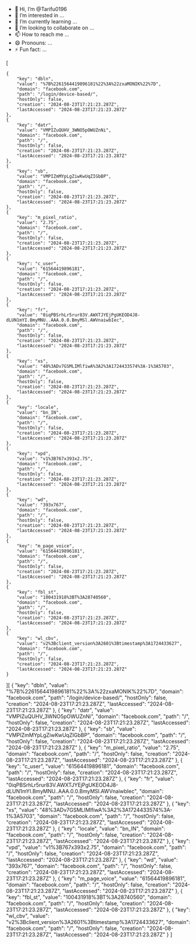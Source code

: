 - 👋 Hi, I’m @Tarifu0196
- 👀 I’m interested in ...
- 🌱 I’m currently learning ...
- 💞️ I’m looking to collaborate on ...
- 📫 How to reach me ...
- 😄 Pronouns: ...
- ⚡ Fun fact: ...

<!---
Tarifu0196/Tarifu0196 is a ✨ special ✨ repository because its `README.md` (this file) appears on your GitHub profile.
You can click the Preview link to take a look at your changes.
--->[
    {
        "key": "dbln",
        "value": "%7B%2261564419896181%22%3A%22zxaMONIK%22%7D",
        "domain": "facebook.com",
        "path": "/login/device-based/",
        "hostOnly": false,
        "creation": "2024-08-23T17:21:23.287Z",
        "lastAccessed": "2024-08-23T17:21:23.287Z"
    },
    {
        "key": "datr",
        "value": "VMPIZuQUHV_3WNO5pOWUZnNi",
        "domain": "facebook.com",
        "path": "/",
        "hostOnly": false,
        "creation": "2024-08-23T17:21:23.287Z",
        "lastAccessed": "2024-08-23T17:21:23.287Z"
    },
    {
        "key": "sb",
        "value": "VMPIZmMYpLgZiwKwUqZIGbBP",
        "domain": "facebook.com",
        "path": "/",
        "hostOnly": false,
        "creation": "2024-08-23T17:21:23.287Z",
        "lastAccessed": "2024-08-23T17:21:23.287Z"
    },
    {
        "key": "m_pixel_ratio",
        "value": "2.75",
        "domain": "facebook.com",
        "path": "/",
        "hostOnly": false,
        "creation": "2024-08-23T17:21:23.287Z",
        "lastAccessed": "2024-08-23T17:21:23.287Z"
    },
    {
        "key": "c_user",
        "value": "61564419896181",
        "domain": "facebook.com",
        "path": "/",
        "hostOnly": false,
        "creation": "2024-08-23T17:21:23.287Z",
        "lastAccessed": "2024-08-23T17:21:23.287Z"
    },
    {
        "key": "fr",
        "value": "0iqPBSrhLr5rur83V.AWXTJYEjPgUKEOD4J8-dLUN1mYI.BmyMNU..AAA.0.0.BmyMSl.AWVnaiwbIec",
        "domain": "facebook.com",
        "path": "/",
        "hostOnly": false,
        "creation": "2024-08-23T17:21:23.287Z",
        "lastAccessed": "2024-08-23T17:21:23.287Z"
    },
    {
        "key": "xs",
        "value": "48%3ADv7GSMLIMlfiwA%3A2%3A1724433574%3A-1%3A5703",
        "domain": "facebook.com",
        "path": "/",
        "hostOnly": false,
        "creation": "2024-08-23T17:21:23.287Z",
        "lastAccessed": "2024-08-23T17:21:23.287Z"
    },
    {
        "key": "locale",
        "value": "bn_IN",
        "domain": "facebook.com",
        "path": "/",
        "hostOnly": false,
        "creation": "2024-08-23T17:21:23.287Z",
        "lastAccessed": "2024-08-23T17:21:23.287Z"
    },
    {
        "key": "vpd",
        "value": "v1%3B767x393x2.75",
        "domain": "facebook.com",
        "path": "/",
        "hostOnly": false,
        "creation": "2024-08-23T17:21:23.287Z",
        "lastAccessed": "2024-08-23T17:21:23.287Z"
    },
    {
        "key": "wd",
        "value": "393x767",
        "domain": "facebook.com",
        "path": "/",
        "hostOnly": false,
        "creation": "2024-08-23T17:21:23.287Z",
        "lastAccessed": "2024-08-23T17:21:23.287Z"
    },
    {
        "key": "m_page_voice",
        "value": "61564419896181",
        "domain": "facebook.com",
        "path": "/",
        "hostOnly": false,
        "creation": "2024-08-23T17:21:23.287Z",
        "lastAccessed": "2024-08-23T17:21:23.287Z"
    },
    {
        "key": "fbl_st",
        "value": "100431918%3BT%3A28740560",
        "domain": "facebook.com",
        "path": "/",
        "hostOnly": false,
        "creation": "2024-08-23T17:21:23.287Z",
        "lastAccessed": "2024-08-23T17:21:23.287Z"
    },
    {
        "key": "wl_cbv",
        "value": "v2%3Bclient_version%3A2601%3Btimestamp%3A1724433627",
        "domain": "facebook.com",
        "path": "/",
        "hostOnly": false,
        "creation": "2024-08-23T17:21:23.287Z",
        "lastAccessed": "2024-08-23T17:21:23.287Z"
    }
][
    {
        "key": "dbln",
        "value": "%7B%2261564419896181%22%3A%22zxaMONIK%22%7D",
        "domain": "facebook.com",
        "path": "/login/device-based/",
        "hostOnly": false,
        "creation": "2024-08-23T17:21:23.287Z",
        "lastAccessed": "2024-08-23T17:21:23.287Z"
    },
    {
        "key": "datr",
        "value": "VMPIZuQUHV_3WNO5pOWUZnNi",
        "domain": "facebook.com",
        "path": "/",
        "hostOnly": false,
        "creation": "2024-08-23T17:21:23.287Z",
        "lastAccessed": "2024-08-23T17:21:23.287Z"
    },
    {
        "key": "sb",
        "value": "VMPIZmMYpLgZiwKwUqZIGbBP",
        "domain": "facebook.com",
        "path": "/",
        "hostOnly": false,
        "creation": "2024-08-23T17:21:23.287Z",
        "lastAccessed": "2024-08-23T17:21:23.287Z"
    },
    {
        "key": "m_pixel_ratio",
        "value": "2.75",
        "domain": "facebook.com",
        "path": "/",
        "hostOnly": false,
        "creation": "2024-08-23T17:21:23.287Z",
        "lastAccessed": "2024-08-23T17:21:23.287Z"
    },
    {
        "key": "c_user",
        "value": "61564419896181",
        "domain": "facebook.com",
        "path": "/",
        "hostOnly": false,
        "creation": "2024-08-23T17:21:23.287Z",
        "lastAccessed": "2024-08-23T17:21:23.287Z"
    },
    {
        "key": "fr",
        "value": "0iqPBSrhLr5rur83V.AWXTJYEjPgUKEOD4J8-dLUN1mYI.BmyMNU..AAA.0.0.BmyMSl.AWVnaiwbIec",
        "domain": "facebook.com",
        "path": "/",
        "hostOnly": false,
        "creation": "2024-08-23T17:21:23.287Z",
        "lastAccessed": "2024-08-23T17:21:23.287Z"
    },
    {
        "key": "xs",
        "value": "48%3ADv7GSMLIMlfiwA%3A2%3A1724433574%3A-1%3A5703",
        "domain": "facebook.com",
        "path": "/",
        "hostOnly": false,
        "creation": "2024-08-23T17:21:23.287Z",
        "lastAccessed": "2024-08-23T17:21:23.287Z"
    },
    {
        "key": "locale",
        "value": "bn_IN",
        "domain": "facebook.com",
        "path": "/",
        "hostOnly": false,
        "creation": "2024-08-23T17:21:23.287Z",
        "lastAccessed": "2024-08-23T17:21:23.287Z"
    },
    {
        "key": "vpd",
        "value": "v1%3B767x393x2.75",
        "domain": "facebook.com",
        "path": "/",
        "hostOnly": false,
        "creation": "2024-08-23T17:21:23.287Z",
        "lastAccessed": "2024-08-23T17:21:23.287Z"
    },
    {
        "key": "wd",
        "value": "393x767",
        "domain": "facebook.com",
        "path": "/",
        "hostOnly": false,
        "creation": "2024-08-23T17:21:23.287Z",
        "lastAccessed": "2024-08-23T17:21:23.287Z"
    },
    {
        "key": "m_page_voice",
        "value": "61564419896181",
        "domain": "facebook.com",
        "path": "/",
        "hostOnly": false,
        "creation": "2024-08-23T17:21:23.287Z",
        "lastAccessed": "2024-08-23T17:21:23.287Z"
    },
    {
        "key": "fbl_st",
        "value": "100431918%3BT%3A28740560",
        "domain": "facebook.com",
        "path": "/",
        "hostOnly": false,
        "creation": "2024-08-23T17:21:23.287Z",
        "lastAccessed": "2024-08-23T17:21:23.287Z"
    },
    {
        "key": "wl_cbv",
        "value": "v2%3Bclient_version%3A2601%3Btimestamp%3A1724433627",
        "domain": "facebook.com",
        "path": "/",
        "hostOnly": false,
        "creation": "2024-08-23T17:21:23.287Z",
        "lastAccessed": "2024-08-23T17:21:23.287Z"
    }
]
